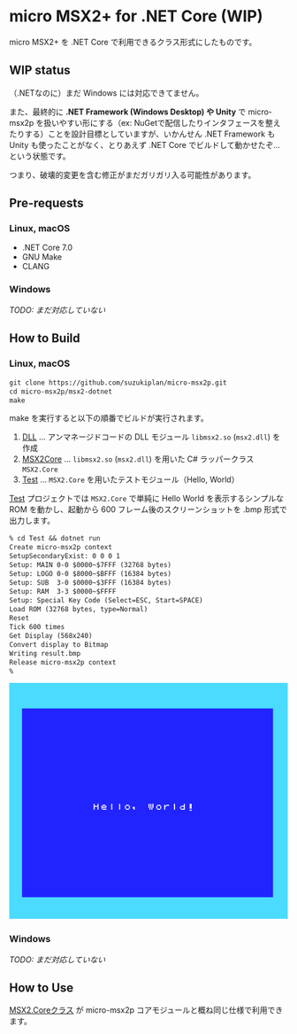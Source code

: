 # micro MSX2+ for .NET Core (WIP)

micro MSX2+ を .NET Core で利用できるクラス形式にしたものです。


## WIP status

（.NETなのに）まだ Windows には対応できてません。

また、最終的に **.NET Framework (Windows Desktop) や Unity** で micro-msx2p を扱いやすい形にする（ex: NuGetで配信したりインタフェースを整えたりする）ことを設計目標としていますが、いかんせん .NET Framework も Unity も使ったことがなく、とりあえず .NET Core でビルドして動かせたぞ...という状態です。

つまり、破壊的変更を含む修正がまだガリガリ入る可能性があります。

## Pre-requests

### Linux, macOS

- .NET Core 7.0
- GNU Make
- CLANG

### Windows

_TODO: まだ対応していない_

## How to Build

### Linux, macOS

```
git clone https://github.com/suzukiplan/micro-msx2p.git
cd micro-msx2p/msx2-dotnet
make
```

make を実行すると以下の順番でビルドが実行されます。

1. [DLL](DLL) ... アンマネージドコードの DLL モジュール `libmsx2.so` (`msx2.dll`) を作成
2. [MSX2Core](MSX2Core) ... `libmsx2.so` (`msx2.dll`) を用いた C# ラッパークラス `MSX2.Core`
3. [Test](Test) ... `MSX2.Core` を用いたテストモジュール（Hello, World）

[Test](Test) プロジェクトでは `MSX2.Core` で単純に Hello World を表示するシンプルな ROM を動かし、起動から 600 フレーム後のスクリーンショットを .bmp 形式で出力します。

```
% cd Test && dotnet run
Create micro-msx2p context
SetupSecondaryExist: 0 0 0 1
Setup: MAIN 0-0 $0000~$7FFF (32768 bytes)
Setup: LOGO 0-0 $8000~$BFFF (16384 bytes)
Setup: SUB  3-0 $0000~$3FFF (16384 bytes)
Setup: RAM  3-3 $0000~$FFFF
Setup: Special Key Code (Select=ESC, Start=SPACE)
Load ROM (32768 bytes, type=Normal)
Reset
Tick 600 times
Get Display (568x240)
Convert display to Bitmap
Writing result.bmp
Release micro-msx2p context
%
```

![Test/result.bmp](Test/result.png)

### Windows

_TODO: まだ対応していない_

## How to Use

[MSX2.Coreクラス](MSX2Core/MSX2Core.cs) が micro-msx2p コアモジュールと概ね同じ仕様で利用できます。
